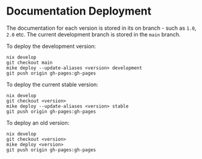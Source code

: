 # Documentation Deployment
The documentation for each version is stored in its on branch - such as `1.0`, `2.0` etc. The current development branch
is stored in the `main` branch.

To deploy the development version:

```shell
nix develop
git checkout main
mike deploy --update-aliases <version> development
git push origin gh-pages:gh-pages
```

To deploy the current stable version:

```shell
nix develop
git checkout <version>
mike deploy --update-aliases <version> stable
git push origin gh-pages:gh-pages
```

To deploy an old version:

```shell
nix develop
git checkout <version>
mike deploy <version>
git push origin gh-pages:gh-pages
```

